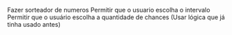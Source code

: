 

Fazer sorteador de numeros
Permitir que o usuario escolha o intervalo
Permitir que o usuário escolha a quantidade de chances
(Usar lógica que já tinha usado antes)

